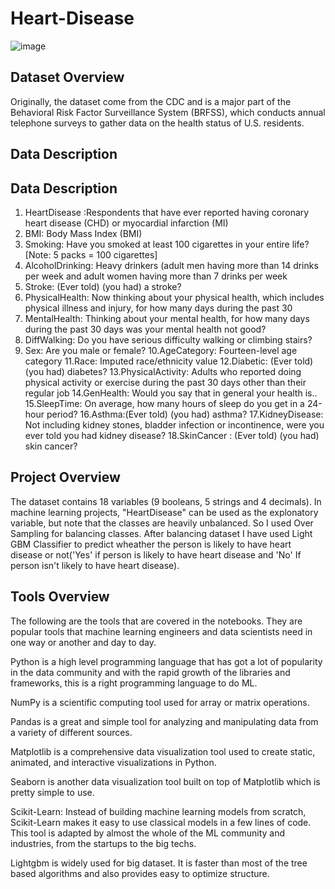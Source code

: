 # Heart-Disease
![image](https://user-images.githubusercontent.com/85442734/161431719-7c412367-c441-424e-a94b-6a15bb7b0656.png)


## Dataset Overview
Originally, the dataset come from the CDC and is a major part of the Behavioral Risk Factor 
Surveillance System (BRFSS), which conducts annual telephone surveys to gather data on the health status of U.S. residents.


## Data Description 
## Data Description 
       
1. HeartDisease :Respondents that have ever reported having coronary heart disease (CHD) or myocardial infarction (MI) 
2. BMI: Body Mass Index (BMI)
3. Smoking: Have you smoked at least 100 cigarettes in your entire life? [Note: 5 packs = 100 cigarettes]
4. AlcoholDrinking: Heavy drinkers (adult men having more than 14 drinks per week and adult women having more than 7 drinks per week
5. Stroke: (Ever told) (you had) a stroke?
6. PhysicalHealth: Now thinking about your physical health, which includes physical illness and injury, for how many days during the past 30
7. MentalHealth: Thinking about your mental health, for how many days during the past 30 days was your mental health not good?
8. DiffWalking: Do you have serious difficulty walking or climbing stairs?
9. Sex: Are you male or female?
10.AgeCategory: Fourteen-level age category
11.Race: Imputed race/ethnicity value
12.Diabetic: (Ever told) (you had) diabetes?
13.PhysicalActivity: Adults who reported doing physical activity or exercise during the past 30 days other than their regular job
14.GenHealth: Would you say that in general your health is..
15.SleepTime: On average, how many hours of sleep do you get in a 24-hour period?
16.Asthma:(Ever told) (you had) asthma?
17.KidneyDisease: Not including kidney stones, bladder infection or incontinence, were you ever told you had kidney disease?
18.SkinCancer : (Ever told) (you had) skin cancer?


## Project Overview
The dataset contains 18 variables (9 booleans, 5 strings and 4 decimals). In machine learning projects, "HeartDisease" can be used as the explonatory variable, but note that the classes are heavily unbalanced. So I used Over Sampling for balancing classes. After balancing dataset I have used Light GBM Classifier to predict wheather the person is likely to have heart disease or not('Yes' if person is likely to have heart disease and 'No' If person isn't likely to have heart disease).


## Tools Overview 
The following are the tools that are covered in the notebooks. They are popular tools that machine learning engineers and data scientists need in one way or another and day to day.

Python is a high level programming language that has got a lot of popularity in the data community and with the rapid growth of the libraries and frameworks, this is a right programming language to do ML.

NumPy is a scientific computing tool used for array or matrix operations.

Pandas is a great and simple tool for analyzing and manipulating data from a variety of different sources.

Matplotlib is a comprehensive data visualization tool used to create static, animated, and interactive visualizations in Python.

Seaborn is another data visualization tool built on top of Matplotlib which is pretty simple to use.

Scikit-Learn: Instead of building machine learning models from scratch, Scikit-Learn makes it easy to use classical models in a few lines of code. This tool is adapted by almost the whole of the ML community and industries, from the startups to the big techs.

Lightgbm is widely used for big dataset. It is faster than most of the tree based algorithms and also provides easy to optimize structure. 
